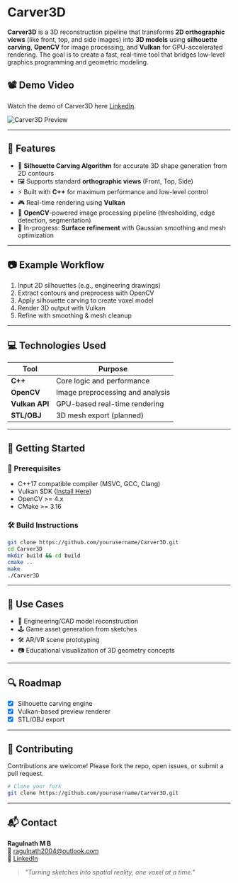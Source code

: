 
# Carver3D

**Carver3D** is a 3D reconstruction pipeline that transforms **2D orthographic views** (like front, top, and side images) into **3D models** using **silhouette carving**, **OpenCV** for image processing, and **Vulkan** for GPU-accelerated rendering. The goal is to create a fast, real-time tool that bridges low-level graphics programming and geometric modeling.

## 📽️ Demo Video
Watch the demo of Carver3D here [LinkedIn](https://www.linkedin.com/posts/ragulnathmb_3dmodeling-vulkan-cplusplus-activity-7344560022930001922-YUHx?utm_source=share&utm_medium=member_desktop&rcm=ACoAAFPm830Bb6bt4s9etCOG8WGsJhNUTfwCvJQ).

![Carver3D Preview](https://i.ibb.co/GQq5cNDs/Screenshot-2025-07-01-091935.png)


---

## 📌 Features

- 🔺 **Silhouette Carving Algorithm** for accurate 3D shape generation from 2D contours  
- 🖼️ Supports standard **orthographic views** (Front, Top, Side)  
- ⚡ Built with **C++** for maximum performance and low-level control  
- 🎮 Real-time rendering using **Vulkan**  
- 🧠 **OpenCV**-powered image processing pipeline (thresholding, edge detection, segmentation)  
- 🔧 In-progress: **Surface refinement** with Gaussian smoothing and mesh optimization

---

## 📷 Example Workflow

1. Input 2D silhouettes (e.g., engineering drawings)  
2. Extract contours and preprocess with OpenCV  
3. Apply silhouette carving to create voxel model  
4. Render 3D output with Vulkan  
5. Refine with smoothing & mesh cleanup

---

## 💻 Technologies Used

| Tool           | Purpose                           |
|----------------|-----------------------------------|
| **C++**         | Core logic and performance        |
| **OpenCV**      | Image preprocessing and analysis  |
| **Vulkan API**  | GPU-based real-time rendering     |
| **STL/OBJ**     | 3D mesh export (planned)          |

---

## 🚀 Getting Started

### 🔧 Prerequisites

- C++17 compatible compiler (MSVC, GCC, Clang)
- Vulkan SDK ([Install Here](https://vulkan.lunarg.com/sdk/home))
- OpenCV >= 4.x
- CMake >= 3.16

### 🛠️ Build Instructions

```bash
git clone https://github.com/yourusername/Carver3D.git
cd Carver3D
mkdir build && cd build
cmake ..
make
./Carver3D
```

---

## 🎯 Use Cases

- 📐 Engineering/CAD model reconstruction  
- 🕹️ Game asset generation from sketches  
- 🛠️ AR/VR scene prototyping  
- 📷 Educational visualization of 3D geometry concepts

---

## 🔍 Roadmap

- [x] Silhouette carving engine  
- [x] Vulkan-based preview renderer  
- [x] STL/OBJ export  

---

## 🙌 Contributing

Contributions are welcome! Please fork the repo, open issues, or submit a pull request.

```bash
# Clone your fork
git clone https://github.com/yourusername/Carver3D.git
```

---

## 📬 Contact

**Ragulnath M B**  
📧 ragulnath2004@outlook.com  
📎 [LinkedIn](https://linkedin.com/in/ragulnathmb)

> *"Turning sketches into spatial reality, one voxel at a time."*
